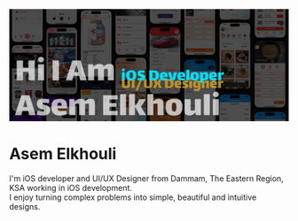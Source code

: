 
<div align="left">
  <a href="https://asemelkhouli20.github.io/Portafolio">
    <img src="images/Main.png" >
  </a>

  <h1 align="left">Asem Elkhouli</h3>

  <p align="left">
    I'm iOS developer and UI/UX Designer from Dammam, The Eastern Region, KSA working in iOS development.
 <br/>
    I enjoy turning complex problems into simple, beautiful and intuitive designs.
  </p>
</div>

<!--
**asemelkhouli20/asemelkhouli20** is a ✨ _special_ ✨ repository because its `README.md` (this file) appears on your GitHub profile.

Here are some ideas to get you started:

- 🔭 I’m currently working on ...
- 🌱 I’m currently learning ...
- 👯 I’m looking to collaborate on ...
- 🤔 I’m looking for help with ...
- 💬 Ask me about ...
- 📫 How to reach me: ...
- 😄 Pronouns: ...
- ⚡ Fun fact: ...
-->
